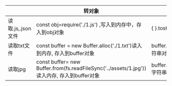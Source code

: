 |   | 转对象                                   | 转字符串                      |
| ----------------- | ------------------------------------------------------------ | ------------------------------------------------------------ |
| 读取.js,.json文件 | const obj=require('./1.js')  ,写入到内存中，存入到obj对象          | { }.tostring |
| 读取txt文件       | const buffer = new Buffer.alloc('./1.txt')读入到内存, 存入到buffer对象 | buffer.tostring('utf-8')字符串对象 |
| 读取jpg        | const buffer= new Buffer.from(fs.readFileSync('../assets/1.jpg'))读入内存, 存入到buffer对象 | buffer.tostring('bash64')字符串对象 |

